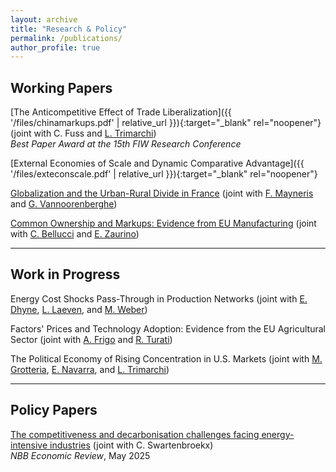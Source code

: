 ```yaml
---
layout: archive
title: "Research & Policy"
permalink: /publications/
author_profile: true
---
```


## Working Papers 

[The Anticompetitive Effect of Trade Liberalization]({{ '/files/chinamarkups.pdf' | relative_url }}){:target="_blank" rel="noopener"} (joint with C. Fuss and [L. Trimarchi](https://ltrimarchi.wixsite.com/site))<br/>
*Best Paper Award at the 15th FIW Research Conference*

[External Economies of Scale and Dynamic Comparative Advantage]({{ '/files/exteconscale.pdf' | relative_url }}){:target="_blank" rel="noopener"}

[Globalization and the Urban-Rural Divide in France]() (joint with [F. Mayneris](http://www.florianmayneris.ca) and [G. Vannoorenberghe](https://sites.google.com/site/gvannoor))

[Common Ownership and Markups: Evidence from EU Manufacturing]() (joint with [C. Bellucci](https://sites.google.com/imtlucca.it/chiara-bellucci/research) and [E. Zaurino](https://www.elenazaurino.com/))

---

## Work in Progress

Energy Cost Shocks Pass-Through in Production Networks (joint with [E. Dhyne](https://sites.google.com/view/emmanueldhyne/home), [L. Laeven](https://sites.google.com/site/laevenl/home), and [M. Weber](https://bfi.uchicago.edu/scholar/michael-weber/))

Factors' Prices and Technology Adoption: Evidence from the EU Agricultural Sector (joint with [A. Frigo](https://annalisafrigo.weebly.com) and [R. Turati](https://sites.google.com/view/riccardoturati))

The Political Economy of Rising Concentration in U.S. Markets (joint with [M. Grotteria](https://sites.google.com/site/marcogrotteria/home), [E. Navarra](https://sites.google.com/view/elisanavarra), and [L. Trimarchi](https://ltrimarchi.wixsite.com/site))

---

## Policy Papers

[The competitiveness and decarbonisation challenges facing energy-intensive industries](https://www.nbb.be/en/publications-and-research/publications/all-publications/competitiveness-and-decarbonisation) (joint with C. Swartenbroekx)<br/>
*NBB Economic Review*, May 2025
